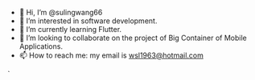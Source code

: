 - 👋 Hi, I’m @sulingwang66
- 👀 I’m interested in software development.
- 🌱 I’m currently learning Flutter.
- 💞️ I’m looking to collaborate on the project of  Big Container of Mobile Applications.
- 📫 How to reach me: my email is wsl1963@hotmail.com

<!---
sulingwang66/sulingwang66 is a ✨ special ✨ repository because its `README.md` (this file) appears on your GitHub profile.
You can click the Preview link to take a look at your changes.
--->
`

